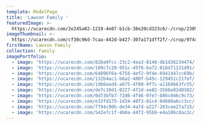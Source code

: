 ```yaml
---
template: ModelPage
title: 'Lawson Family '
featuredImage: >-
  https://ucarecdn.com/2e245a02-1219-4e07-b1cb-38e20cd323c6/-/crop/2309x1407/0,114/-/preview/
imageThumbnail: >-
  https://ucarecdn.com/cf30c96d-7caa-442d-b427-307a171dff2f/-/crop/974x1732/706,0/-/preview/
firstName: Lawson Family
collection: Family
imagePortfolio:
  - image: 'https://ucarecdn.com/82ba9fcc-23c2-4ea3-8148-db1d36234474/'
  - image: 'https://ucarecdn.com/109c7c20-951c-45f6-ba72-816d71131d91/'
  - image: 'https://ucarecdn.com/64896f6a-6758-4ef2-9f4e-6941447cc69b/'
  - image: 'https://ucarecdn.com/132b4ac1-b6a2-400f-b45c-129451c217ef/'
  - image: 'https://ucarecdn.com/1db6ead4-a675-4f00-9f7c-a1169b63fc55/'
  - image: 'https://ucarecdn.com/de7c10d1-0227-4f2d-ae82-3568a92d0382/'
  - image: 'https://ucarecdn.com/0d73bfb7-72d6-4f46-97e7-b86c046c9c73/'
  - image: 'https://ucarecdn.com/e33fd175-1d34-40f3-81c4-9d689a6cc3cc/'
  - image: 'https://ucarecdn.com/7794c90b-de34-4a7d-a227-203cee27a715/'
  - image: 'https://ucarecdn.com/542efc1f-4b0a-44f3-95b9-e4a106c8ac2c/'
---
```


